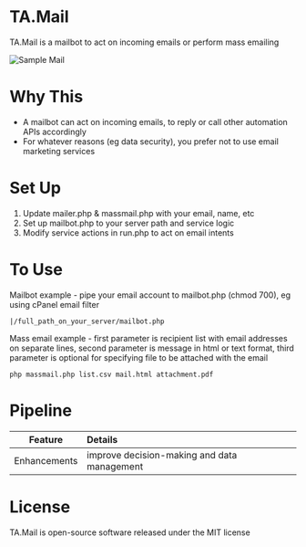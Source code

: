 # TA.Mail
TA.Mail is a mailbot to act on incoming emails or perform mass emailing

![Sample Mail](https://github.com/tebelorg/TA.Mail/raw/master/sample.jpg)

# Why This
- A mailbot can act on incoming emails, to reply or call other automation APIs accordingly
- For whatever reasons (eg data security), you prefer not to use email marketing services

# Set Up
1. Update mailer.php & massmail.php with your email, name, etc
2. Set up mailbot.php to your server path and service logic
3. Modify service actions in run.php to act on email intents

# To Use
Mailbot example - pipe your email account to mailbot.php (chmod 700), eg using cPanel email filter
```
|/full_path_on_your_server/mailbot.php
```
Mass email example - first parameter is recipient list with email addresses on separate lines, second parameter is message in html or text format, third parameter is optional for specifying file to be attached with the email
```
php massmail.php list.csv mail.html attachment.pdf
```

# Pipeline
Feature|Details
:-----:|:------
Enhancements|improve decision-making and data management

# License
TA.Mail is open-source software released under the MIT license
